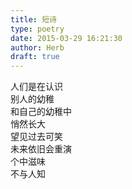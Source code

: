 ```yaml
---  
title: 短诗  
type: poetry  
date: 2015-03-29 16:21:30  
author: Herb  
draft: true
---  
```

人们是在认识  
别人的幼稚  
和自己的幼稚中  
悄然长大  
望见过去可笑  
未来依旧会重演  
个中滋味  
不与人知